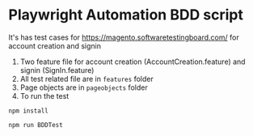 
# Playwright Automation BDD script

It's has test cases for https://magento.softwaretestingboard.com/ for account creation and signin

1. Two feature file for account creation (AccountCreation.feature) and signin (SignIn.feature) 
2. All test related file are in `features` folder
3. Page objects are in `pageobjects` folder
4. To run the test 

```
npm install

npm run BDDTest
```


